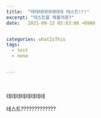 ```yaml
---
title:  "테테테테테테테테 테스트!!!"
excerpt: "테스트를 해볼까용?"
date:   2021-09-12 05:03:00 +0900


categories: whatIsThis
tags:
  - test
  - none


---
```


<br/>

테테테테테테테테

테스트?????????????

### 

